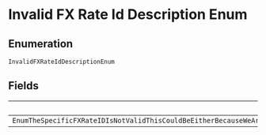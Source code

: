 
# Invalid FX Rate Id Description Enum

## Enumeration

`InvalidFXRateIdDescriptionEnum`

## Fields

| Name |
|  --- |
| `EnumTheSpecificFXRateIDIsNotValidThisCouldBeEitherBecauseWeAreNotAbleToLookUpTheFXRateBasedOnThisIDOrItCouldBeBecauseTheIDBelongsToAnotherAPICaller` |

